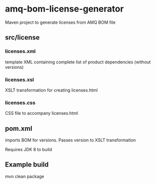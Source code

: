 # amq-bom-license-generator

Maven project to generate licenses from AMQ BOM file

## src/license

### licenses.xml

template XML containing complete list of product dependencies (without versions)

### licenses.xsl

XSLT transformation for creating licenses.html

### licenses.css

CSS file to accompany licenses.html

## pom.xml

imports BOM for versions. Passes version to XSLT transformation

Requires JDK 8 to build

## Example build

mvn clean package

